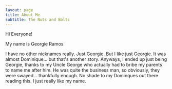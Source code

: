```yaml
---
layout: page
title: About Me
subtitle: The Nuts and Bolts
---
```


Hi Everyone! 

My name is Georgie Ramos

I have no other nicknames really. Just Georgie. But I like just Georgie. It was almost Dominique... but that's another story. Anyways, I ended up just being Georgie, thanks to my Uncle George who actually had to bribe my parents to name me after him. He was quite the business man, so obviously, they were swayed... thankfully enough. No shade to my Dominques out there reading this. I just really like my name. 
